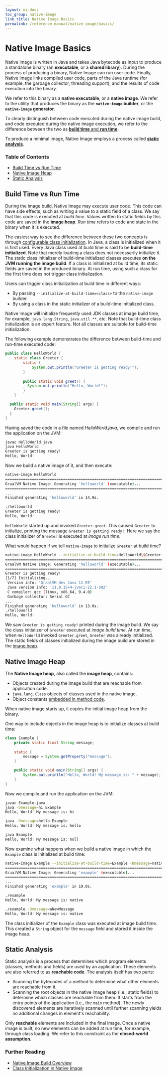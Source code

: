 ```yaml
---
layout: ni-docs
toc_group: native-image
link_title: Native Image Basics
permalink: /reference-manual/native-image/basics/
---
```


# Native Image Basics

Native Image is written in Java and takes Java bytecode as input to produce a standalone binary (an **executable**, or a **shared library**).
During the process of producing a binary, Native Image can run user code.
Finally, Native Image links compiled user code, parts of the Java runtime (for example, the garbage collector, threading support), and the results of code execution into the binary.

We refer to this binary as a **native executable**, or a **native image**.
We refer to the utility that produces the binary as the **`native-image` builder**, or the **`native-image` generator**.

To clearly distinguish between code executed during the native image build, and code executed during the native image execution, we refer to the difference between the two as [**build time** and **run time**](#build-time-vs-run-time).

To produce a minimal image, Native Image employs a process called [**static analysis**](#static-analysis).

### Table of Contents

* [Build Time vs Run Time](#build-time-vs-run-time)
* [Native Image Heap](#native-image-heap)
* [Static Analysis](#static-analysis)

## Build Time vs Run Time

During the image build, Native Image may execute user code.
This code can have side effects, such as writing a value to a static field of a class.
We say that this code is executed at *build time*.
Values written to static fields by this code are saved in the [**image heap**](#native-image-heap).
*Run time* refers to code and state in the binary when it is executed.

The easiest way to see the difference between these two concepts is through [configurable class initialization](ClassInitialization.md).
In Java, a class is initialized when it is first used.
Every Java class used at build time is said to be **build-time initialized**.
Note that merely loading a class does not necessarily initialize it.
The static class initializer of build-time initialized classes executes **on the JVM running the image build**.
If a class is initialized at build time, its static fields are saved in the produced binary.
At run time, using such a class for the first time does not trigger class initialization.

Users can trigger class initialization at build time in different ways:
 - By passing `--initialize-at-build-time=<class>` to the `native-image` builder.
 - By using a class in the static initializer of a build-time initialized class.

Native Image will initialize frequently used JDK classes at image build time, for example, `java.lang.String`, `java.util.**`, etc.
Note that build-time class initialization is an expert feature.
Not all classes are suitable for build-time initialization.

The following example demonstrates the difference between build-time and run-time executed code:
```java
public class HelloWorld {
    static class Greeter {
        static {
            System.out.println("Greeter is getting ready!");
        }
        
        public static void greet() {
          System.out.println("Hello, World!");
        }
    }

  public static void main(String[] args) {
    Greeter.greet();
  }
}
```

Having saved the code in a file named _HelloWorld.java_, we compile and run the application on the JVM:

```bash
javac HelloWorld.java
java HelloWorld 
Greeter is getting ready!
Hello, World!
```

Now we build a native image of it, and then execute:
```bash
native-image HelloWorld
========================================================================================================================
GraalVM Native Image: Generating 'helloworld' (executable)...
========================================================================================================================
...
Finished generating 'helloworld' in 14.9s.
```
```bash
./helloworld 
Greeter is getting ready!
Hello, World!
```
`HelloWorld` started up and invoked `Greeter.greet`. 
This caused `Greeter` to initialize, printing the message `Greeter is getting ready!`.
Here we say the class initializer of `Greeter` is executed at *image run time*.

What would happen if we tell `native-image` to initialize `Greeter` at build time?

```bash
native-image HelloWorld --initialize-at-build-time=HelloWorld\$Greeter
========================================================================================================================
GraalVM Native Image: Generating 'helloworld' (executable)...
========================================================================================================================
Greeter is getting ready!
[1/7] Initializing...                                                                                    (3.1s @ 0.15GB)
 Version info: 'GraalVM dev Java 11 EE'
 Java version info: '11.0.15+4-jvmci-22.1-b02'
 C compiler: gcc (linux, x86_64, 9.4.0)
 Garbage collector: Serial GC
...
Finished generating 'helloworld' in 13.6s.
./helloworld 
Hello, World!
```

We saw `Greeter is getting ready!` printed during the image build.
We say the class initializer of `Greeter` executed at *image build time*.
At run time, when `HelloWorld` invoked `Greeter.greet`, `Greeter` was already initialized.
The static fields of classes initialized during the image build are stored in the [image heap](#native-image-heap).

## Native Image Heap

The **Native Image heap**, also called the **image heap**, contains:
 - Objects created during the image build that are reachable from application code.
 - `java.lang.Class` objects of classes used in the native image.
 - Object constants [embedded in method code](ReachabilityMetadata.md#computing-metadata-in-code).

When native image starts up, it copies the initial image heap from the binary.

One way to include objects in the image heap is to initialize classes at build time:
```java
class Example {
    private static final String message;
    
    static {
        message = System.getProperty("message");
    }

    public static void main(String[] args) {
        System.out.println("Hello, World! My message is: " + message);
    }
}
```

Now we compile and run the application on the JVM:
```bash
javac Example.java
java -Dmessage=hi Example
Hello, World! My message is: hi
```
```bash
java -Dmessage=hello Example 
Hello, World! My message is: hello
```
```bash
java Example
Hello, World! My message is: null
```

Now examine what happens when we build a native image in which the `Example` class is initialized at build time:
```bash
native-image Example --initialize-at-build-time=Example -Dmessage=native
================================================================================
GraalVM Native Image: Generating 'example' (executable)...
================================================================================
...
Finished generating 'example' in 19.0s.
```
```bash
./example 
Hello, World! My message is: native
```
```bash
./example -Dmessage=aNewMessage
Hello, World! My message is: native
```

The class initializer of the `Example` class was executed at image build time.
This created a `String` object for the `message` field and stored it inside the image heap.

## Static Analysis

Static analysis is a process that determines which program elements (classes, methods and fields) are used by an application.
These elements are also referred to as **reachable code**.
The analysis itself has two parts:
 - Scanning the bytecodes of a method to determine what other elements are reachable from it.
 - Scanning the root objects in the native image heap (i.e., static fields) to determine which classes are reachable from them.
It starts from the entry points of the application (i.e., the `main` method).
The newly discovered elements are iteratively scanned until further scanning yields no additional changes in element's reachability.

Only **reachable** elements are included in the final image.
Once a native image is built, no new elements can be added at run time, for example, through class loading.
We refer to this constraint as the **closed-world assumption**.

### Further Reading

* [Native Image Build Overview](BuildOverview.md)
* [Class Initialization in Native Image](ClassInitialization.md)